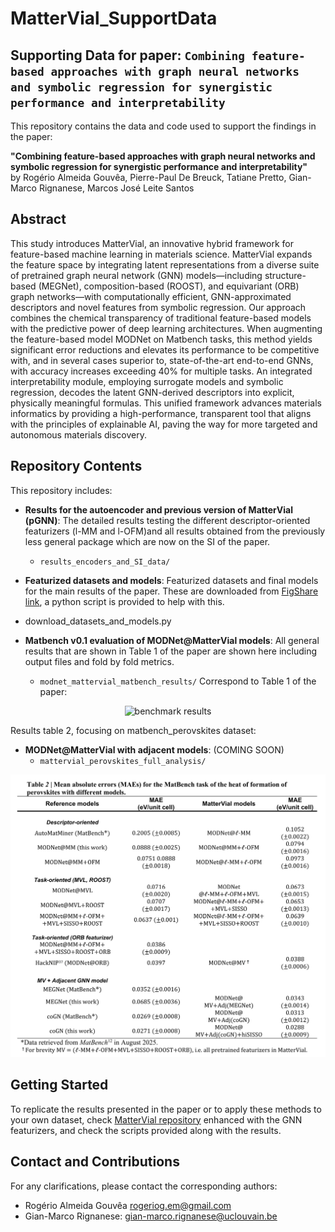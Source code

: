 # MatterVial_SupportData

## Supporting Data for paper: `Combining feature-based approaches with graph neural networks and symbolic regression for synergistic performance and interpretability`

This repository contains the data and code used to support the findings in the paper:

**"Combining feature-based approaches with graph neural networks and symbolic regression for synergistic performance and interpretability"**  
by Rogério Almeida Gouvêa, Pierre-Paul De Breuck, Tatiane Pretto, Gian-Marco Rignanese, Marcos José Leite Santos

## Abstract
This study introduces MatterVial, an innovative hybrid framework for feature-based machine learning in materials science. MatterVial expands the feature space by integrating latent representations from a diverse suite of pretrained graph neural network (GNN) models—including structure-based (MEGNet), composition-based (ROOST), and equivariant (ORB) graph networks—with computationally efficient, GNN-approximated descriptors and novel features from symbolic regression. Our approach combines the chemical transparency of traditional feature-based models with the predictive power of deep learning architectures. When augmenting the feature-based model MODNet on Matbench tasks, this method yields significant error reductions and elevates its performance to be competitive with, and in several cases superior to, state-of-the-art end-to-end GNNs, with accuracy increases exceeding 40% for multiple tasks. An integrated interpretability module, employing surrogate models and symbolic regression, decodes the latent GNN-derived descriptors into explicit, physically meaningful formulas. This unified framework advances materials informatics by providing a high-performance, transparent tool that aligns with the principles of explainable AI, paving the way for more targeted and autonomous materials discovery.

## Repository Contents
This repository includes:
- **Results for the autoencoder and previous version of MatterVial (pGNN)**: The detailed results testing the different descriptor-oriented featurizers (l-MM and l-OFM)and all results obtained from the previously less general package which are now on the SI of the paper.
  - `results_encoders_and_SI_data/`
  
- **Featurized datasets and models**: Featurized datasets and final models for the main results of the paper. These are downloaded from [FigShare link](), a python script is provided to help with this.
 - download_datasets_and_models.py

- **Matbench v0.1 evaluation of MODNet@MatterVial models**: All general results
that are shown in Table 1 of the paper are shown
here including output files and fold by fold metrics.
  - `modnet_mattervial_matbench_results/`
Correspond to Table 1 of the paper:

<p align='center'>
<img src=".github/Table1MatterVial.png" alt="benchmark results">
</p>


Results table 2, focusing on matbench_perovskites dataset:

- **MODNet@MatterVial with adjacent models**:
  (COMING SOON)
  - `mattervial_perovskites_full_analysis/`
<p align='center'>
<img src=".github/Table2MatterVial.png" alt="benchmark results">
</p>

## Getting Started
To replicate the results presented in the paper or to apply these methods to your own dataset, check [MatterVial repository](https://github.com/rogeriog/MatterVial)
 enhanced with the GNN featurizers, and check the scripts provided along with the results.



## Contact and Contributions
For any clarifications, please contact the corresponding authors:  
- Rogério Almeida Gouvêa [rogeriog.em@gmail.com](mailto:rogeriog.em@gmail.com])  
- Gian-Marco Rignanese: [gian-marco.rignanese@uclouvain.be](mailto:gian-marco.rignanese@uclouvain.be)  